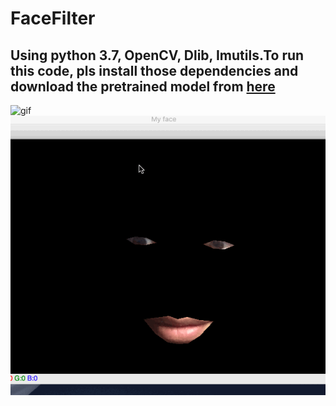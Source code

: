 # FaceFilter

## Using python 3.7, OpenCV, Dlib, Imutils.To run this code, pls install those dependencies and download the pretrained model from [here](https://github.com/davisking/dlib-models)


![gif](myface.gif)
![gif](creepyFace.gif)
